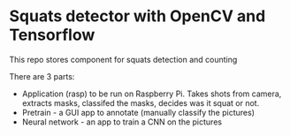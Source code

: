 # Squats detector with OpenCV and Tensorflow

This repo stores component for squats detection and counting

There are 3 parts:

- Application (rasp) to be run on Raspberry Pi. Takes shots from camera, extracts masks, classifed the masks, decides was it squat or not.
- Pretrain - a GUI app to annotate (manually classify the pictures)
- Neural network - an app to train a CNN on the pictures


